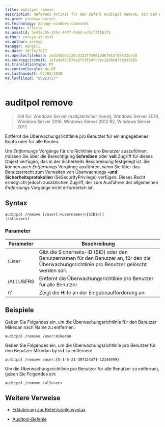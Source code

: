 ```yaml
---
title: auditpol remove
description: Referenz Artikel für den Befehl Auditpol Remove, mit dem die Überwachungsrichtlinie pro Benutzer für ein bestimmtes Konto oder für alle Konten entfernt wird.
ms.prod: windows-server
ms.technology: manage-windows-commands
ms.topic: article
ms.assetid: be42ec55-235c-44f7-9abd-ed1cf3f5b1f5
author: coreyp-at-msft
ms.author: coreyp
manager: dongill
ms.date: 10/16/2017
ms.openlocfilehash: aada45bdc128c3122f459813d6f015f58532de18
ms.sourcegitcommit: 2afed2461574a3f53f84fc9ec28d86df3b335685
ms.translationtype: MT
ms.contentlocale: de-DE
ms.lasthandoff: 07/02/2020
ms.locfileid: "85923727"
---
```

# <a name="auditpol-remove"></a>auditpol remove

> Gilt für: Windows Server (halbjährlicher Kanal), Windows Server 2019, Windows Server 2016, Windows Server 2012 R2, Windows Server 2012

Entfernt die Überwachungsrichtlinie pro Benutzer für ein angegebenes Konto oder für alle Konten.

Um *Entfernungs* Vorgänge für die Richtlinie *pro Benutzer* auszuführen, müssen Sie über die Berechtigung **Schreiben** oder **voll** Zugriff für dieses Objekt verfügen, das in der Sicherheits Beschreibung festgelegt ist. Sie können auch *Entfernungs* Vorgänge ausführen, wenn Sie über das Benutzerrecht zum Verwalten von Überwachungs **-und Sicherheitsprotokollen** (SeSecurityPrivilege) verfügen. Dieses Recht ermöglicht jedoch zusätzlichen Zugriff, der zum Ausführen der allgemeinen *Entfernungs* Vorgänge nicht erforderlich ist.

## <a name="syntax"></a>Syntax

```
auditpol /remove [/user[:<username>|<{SID}>]]
[/allusers]
```

### <a name="parameters"></a>Parameter

| Parameter | Beschreibung |
| ------- | -------- |
| /User | Gibt die Sicherheits-ID (SID) oder den Benutzernamen für den Benutzer an, für den die Überwachungsrichtlinie pro Benutzer gelöscht werden soll. |
| /ALLUSERS | Entfernt die Überwachungsrichtlinie pro Benutzer für alle Benutzer. |
| /? | Zeigt die Hilfe an der Eingabeaufforderung an. |

## <a name="examples"></a>Beispiele

Geben Sie Folgendes ein, um die Überwachungsrichtlinie für den Benutzer Mikedan nach Name zu entfernen:

```
auditpol /remove /user:mikedan
```

Geben Sie Folgendes ein, um die Überwachungsrichtlinie pro Benutzer für den Benutzer Mikedan by sid zu entfernen:

```
auditpol /remove /user:{S-1-5-21-397123471-12346959}
```

Um die Überwachungsrichtlinie pro Benutzer für alle Benutzer zu entfernen, geben Sie Folgendes ein:

```
auditpol /remove /allusers
```

## <a name="additional-references"></a>Weitere Verweise

- [Erläuterung zur Befehlszeilensyntax](command-line-syntax-key.md)

- [Auditpol-Befehle](auditpol.md)
